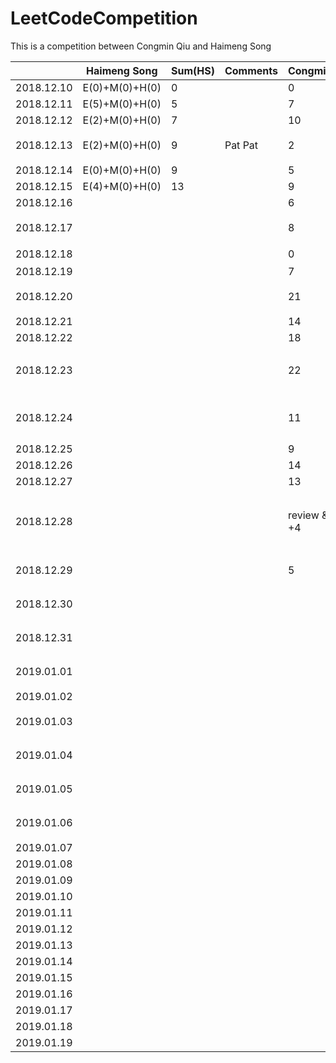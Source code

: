 # LeetCodeCompetition
This is a competition between Congmin Qiu and Haimeng Song


|            | Haimeng Song   | Sum(HS) | Comments | Congmin     | Sum | Comments                                    |
| ---------- | -------------- | ------- | -------- | ----------- | --- | ------------------------------------------- |
| 2018.12.10 | E(0)+M(0)+H(0) | 0       |          | 0           | 0   |                                             |
| 2018.12.11 | E(5)+M(0)+H(0) | 5       |          | 7           | 7   |                                             |
| 2018.12.12 | E(2)+M(0)+H(0) | 7       |          | 10          | 17  | Well Done!                                  |
| 2018.12.13 | E(2)+M(0)+H(0) | 9       | Pat Pat  | 2           | 19  | LinkedIn 跪了                               |
| 2018.12.14 | E(0)+M(0)+H(0) | 9       |          | 5           | 24  |                                             |
| 2018.12.15 | E(4)+M(0)+H(0) | 13      |          | 9           | 33  | Array1                                      |
| 2018.12.16 |                |         |          | 6           | 39  | Array2                                      |
| 2018.12.17 |                |         |          | 8           | 47  | Array3 高频总结                             |
| 2018.12.18 |                |         |          | 0           | 47  | 这天啥都没干                                |
| 2018.12.19 |                |         |          | 7           | 55  | Hash 2                                      |
| 2018.12.20 |                |         |          | 21          | 76  | 其中好多easy的题目                          |
| 2018.12.21 |                |         |          | 14          | 91  | backtracking                                |
| 2018.12.22 |                |         |          | 18          | 109 | DP 1                                        |
| 2018.12.23 |                |         |          | 22          | 131 | Tree 1, 裘丛民你这个垃圾，哈哈              |
| 2018.12.24 |                |         |          | 11          | 142 | String 1. qcm你这个渣渣                     |
| 2018.12.25 |                |         |          | 9           | 151 | Stack, PQ                                   |
| 2018.12.26 |                |         |          | 14          | 165 | DP 2                                        |
| 2018.12.27 |                |         |          | 13          | 178 | Math 1                                      |
| 2018.12.28 |                |         |          | review & +4 | 182 | Tree[做过的高频经典]刷不完就是猪头啊啊啊！~ |
| 2018.12.29 |                |         |          | 5           | 187 | String 第二页 第三页                        |
| 2018.12.30 |                |         |          |             | 8   | String[做过的高频经典]                      |
| 2018.12.31 |                |         |          |             | 7   | Math 第二页 第三页                          |
| 2019.01.01 |                |         |          |             | 6   | Math [做过的高频经典]                       |
| 2019.01.02 |                |         |          |             | 5   | Array 4                                     |
| 2019.01.03 |                |         |          |             | 4   | Array [做过的高频经典]                      |
| 2019.01.04 |                |         |          |             | 3   | DP 第二页 第三页                            |
| 2019.01.05 |                |         |          |             | 2   | DP 第三页 第四页                            |
| 2019.01.06 |                |         |          |             | 1   | DP [做过的高频经典]                         |
| 2019.01.07 |                |         |          |             | 1   |                                             |
| 2019.01.08 |                |         |          |             | 1   |                                             |
| 2019.01.09 |                |         |          |             | 1   |                                             |
| 2019.01.10 |                |         |          |             | 1   |                                             |
| 2019.01.11 |                |         |          |             | 1   |                                             |
| 2019.01.12 |                |         |          |             | 1   |                                             |
| 2019.01.13 |                |         |          |             | 1   |                                             |
| 2019.01.14 |                |         |          |             | 1   |                                             |
| 2019.01.15 |                |         |          |             | 1   |                                             |
| 2019.01.16 |                |         |          |             | 1   |                                             |
| 2019.01.17 |                |         |          |             | 1   |                                             |
| 2019.01.18 |                |         |          |             | 1   |                                             |
| 2019.01.19 |                |         |          |             | 1   |                                             |
